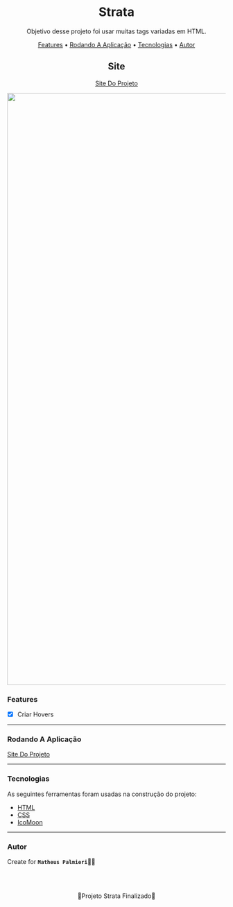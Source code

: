 <!-- Título -->

<h1 align="center">Strata</h1>

<!-- Descrição -->

<p align="center">Objetivo desse projeto foi usar muitas tags variadas em HTML.</p>

<!-- Súmario -->

<p align="center">
 <a href="#features">Features</a> •
 <a href="#rodando-a-aplicação">Rodando A Aplicação</a> •
 <a href="#tecnologias">Tecnologias</a> •
 <a href="#autor">Autor</a>
</p>

<!-- Site -->

<h2 align="center">Site</h2>

<p align="center">
 <a href="https://strata-matheuspalmieri.netlify.app//">Site Do Projeto</a>
</p>

<img src="imagens/imagem.png" width="1366px" align="center">

<!-- Atualizações -->

### Features

- [x] Criar Hovers

---

### Rodando A Aplicação

<a href="https://strata-matheuspalmieri.netlify.app//">Site Do Projeto</a>

---

### Tecnologias

As seguintes ferramentas foram usadas na construção do projeto:

- [HTML](https://html.com/)
- [CSS](https://html.com/css/)
- [IcoMoon](https://icomoon.io/)

---

### Autor

Create for <b>`Matheus Palmieri`</b>👨‍💻

<br>
<br>

<p align="center">🎉Projeto Strata Finalizado🚀</p>

